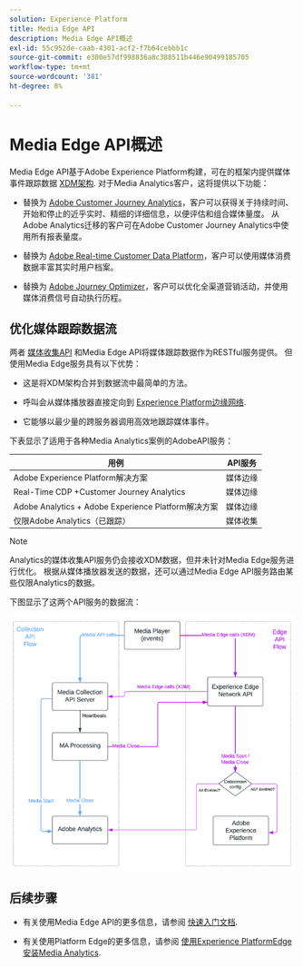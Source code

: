```yaml
---
solution: Experience Platform
title: Media Edge API
description: Media Edge API概述
exl-id: 55c952de-caab-4301-acf2-f7b64cebbb1c
source-git-commit: e300e57df998836a8c388511b446e90499185705
workflow-type: tm+mt
source-wordcount: '381'
ht-degree: 8%

---
```


# Media Edge API概述

Media Edge API基于Adobe Experience Platform构建，可在的框架内提供媒体事件跟踪数据 [XDM架构](https://experienceleague.adobe.com/docs/experience-platform/xdm/home.html#:~:text=Experience%20Data%20Model%20(XDM)%2C,the%20power%20of%20digital%20experiences). 对于Media Analytics客户，这将提供以下功能：

* 替换为 [Adobe Customer Journey Analytics](https://experienceleague.adobe.com/docs/analytics-platform/using/cja-overview/cja-overview.html?lang=zh-Hans)，客户可以获得关于持续时间、开始和停止的近乎实时、精细的详细信息，以便评估和组合媒体量度。 从Adobe Analytics迁移的客户可在Adobe Customer Journey Analytics中使用所有报表量度。

* 替换为 [Adobe Real-time Customer Data Platform](https://experienceleague.adobe.com/docs/experience-platform/rtcdp/overview.html?lang=zh-Hans)，客户可以使用媒体消费数据丰富其实时用户档案。

* 替换为 [Adobe Journey Optimizer](https://experienceleague.adobe.com/docs/journey-optimizer/using/get-started/get-started.html?lang=zh-Hans)，客户可以优化全渠道营销活动，并使用媒体消费信号自动执行历程。


## 优化媒体跟踪数据流

两者 [媒体收集API](https://experienceleague.adobe.com/docs/media-analytics/using/implementation/streaming-media-apis/mc-api-overview.html&amp;media-tracking-data-flows) 和Media Edge API将媒体跟踪数据作为RESTful服务提供。 但使用Media Edge服务具有以下优势：

* 这是将XDM架构合并到数据流中最简单的方法。

* 呼叫会从媒体播放器直接定向到 [Experience Platform边缘网络](https://experienceleague.adobe.com/docs/experience-platform/edge-network-server-api/overview.html?lang=zh-Hans).

* 它能够以最少量的跨服务器调用高效地跟踪媒体事件。

下表显示了适用于各种Media Analytics案例的AdobeAPI服务：

| 用例 | API服务 |
| -------- | ----------- |
| Adobe Experience Platform解决方案 | 媒体边缘 |
| Real-Time CDP +Customer Journey Analytics | 媒体边缘 |
| Adobe Analytics + Adobe Experience Platform解决方案 | 媒体边缘 |
| 仅限Adobe Analytics（已跟踪） | 媒体收集 |

>[!NOTE]
>
> Analytics的媒体收集API服务仍会接收XDM数据，但并未针对Media Edge服务进行优化。 根据从媒体播放器发送的数据，还可以通过Media Edge API服务路由某些仅限Analytics的数据。

下图显示了这两个API服务的数据流：

![Media Analytics数据流](../assets/edge-api-dataflow.png)

## 后续步骤

* 有关使用Media Edge API的更多信息，请参阅 [快速入门文档](getting-started.md).

* 有关使用Platform Edge的更多信息，请参阅 [使用Experience PlatformEdge安装Media Analytics](https://experienceleague.adobe.com/docs/media-analytics/using/implementation/implementation-edge.html).
